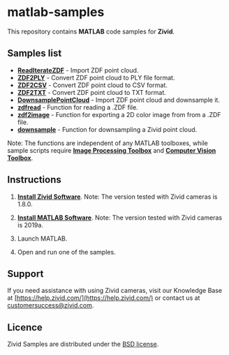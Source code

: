 # matlab-samples

This repository contains **MATLAB** code samples for **Zivid**.

## Samples list

- [**ReadIterateZDF**](https://github.com/zivid/matlab-samples/blob/master/ReadIterateZDF.m) - Import ZDF point cloud.
- [**ZDF2PLY**](https://github.com/zivid/matlab-samples/blob/master/ZDF2PLY.m) - Convert ZDF point cloud to PLY file format.
- [**ZDF2CSV**](https://github.com/zivid/matlab-samples/blob/master/ZDF2CSV.m) - Convert ZDF point cloud to CSV format.
- [**ZDF2TXT**](https://github.com/zivid/matlab-samples/blob/master/ZDF2TXT.m) - Convert ZDF point cloud to TXT format.
- [**DownsamplePointCloud**](https://github.com/zivid/matlab-samples/blob/master/DownsamplePointCloud.m) - Import ZDF point cloud and downsample it.
- [**zdfread**](https://github.com/zivid/matlab-samples/blob/master/zdfread.m) - Function for reading a .ZDF file.
- [**zdf2image**](https://github.com/zivid/matlab-samples/blob/master/zdf2image.m) - Function for exporting a 2D color image from from a .ZDF file.
- [**downsample**](https://github.com/zivid/matlab-samples/blob/master/downsample.m) - Function for downsampling a Zivid point cloud.

Note: The functions are independent of any MATLAB toolboxes, while sample scripts require [**Image Processing Toolbox**](https://se.mathworks.com/products/image.html) and [**Computer Vision Toolbox**](https://se.mathworks.com/products/computer-vision.html).

## Instructions

1. [**Install Zivid Software**](https://www.zivid.com/downloads).
Note: The version tested with Zivid cameras is 1.8.0.

2. [**Install MATLAB Software**](https://se.mathworks.com/products/matlab.html).
Note: The version tested with Zivid cameras is 2019a.

3. Launch MATLAB.

4. Open and run one of the samples.

## Support
If you need assistance with using Zivid cameras, visit our Knowledge Base at [https://help.zivid.com/](https://help.zivid.com/) or contact us at [customersuccess@zivid.com](mailto:customersuccess@zivid.com).

## Licence
Zivid Samples are distributed under the [BSD license](https://github.com/zivid/matlab-samples/blob/master/LICENSE).
